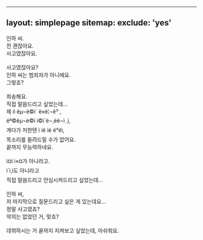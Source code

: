 

---
layout: simplepage
sitemap:
  exclude: 'yes'
---

인하 씨. <br>
전 괜찮아요. <br>
사고였잖아요. <br>
<br>
사고였잖아요? <br>
인하 씨는 범죄자가 아니에요. <br>
그렇죠? <br>
<br>
죄송해요. <br>
직접 말씀드리고 싶었는데... <br>
제 íì êµ¬ë©ì´ ë«ë¦¬ê³ , <br>
ëª©êµ¬ë©ì ì©ì´ë¬¸ëë¬ì ¸ì, <br>
게다가 저한텐 ì íë ìë ë°ëì, <br>
목소리를 들려드릴 수가 없어요. <br>
끝까지 무능력하네요. <br>
<br>
ì¤í ì»¤가 아니라고. <br>
ì´ì¸ì도 아니라고 <br>
직접 말씀드리고 안심시켜드리고 싶었는데... <br>
<br>
인하 씨, <br>
저 마지막으로 질문드리고 싶은 게 있는데요... <br>
정말 사고였죠? <br>
악의는 없었던 거, 맞죠? <br>
<br>
데뷔하시는 거 끝까지 지켜보고 싶었는데, 아쉬워요.




<!-- Adding the glitch effect -->
<script> document.getElementsByTagName('body')[0].classList.add('glitch'); </script>
